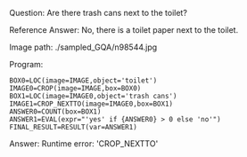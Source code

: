 Question: Are there trash cans next to the toilet?

Reference Answer: No, there is a toilet paper next to the toilet.

Image path: ./sampled_GQA/n98544.jpg

Program:

```
BOX0=LOC(image=IMAGE,object='toilet')
IMAGE0=CROP(image=IMAGE,box=BOX0)
BOX1=LOC(image=IMAGE0,object='trash cans')
IMAGE1=CROP_NEXTTO(image=IMAGE0,box=BOX1)
ANSWER0=COUNT(box=BOX1)
ANSWER1=EVAL(expr="'yes' if {ANSWER0} > 0 else 'no'")
FINAL_RESULT=RESULT(var=ANSWER1)
```
Answer: Runtime error: 'CROP_NEXTTO'

